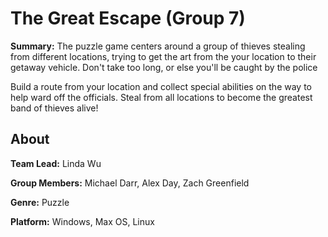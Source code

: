 # The Great Escape (Group 7)
**Summary:** The puzzle game centers around a group of thieves stealing from different locations, trying to get the art from the your location to their getaway vehicle. Don't take too long, or else you'll be caught by the police

Build a route from your location and collect special abilities on the way to help ward off the officials. Steal from all locations to become the greatest band of thieves alive!

## About
**Team Lead:** Linda Wu

**Group Members:** Michael Darr, Alex Day, Zach Greenfield

**Genre:** Puzzle

**Platform:** Windows, Max OS, Linux
